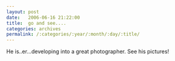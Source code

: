 ```yaml
---
layout: post
date:	2006-06-16 21:22:00
title:  go and see....
categories: archives
permalink: /:categories/:year/:month/:day/:title/
---
```

<lj user="sainath">


He is..er...developing into a great photographer. See his pictures!
